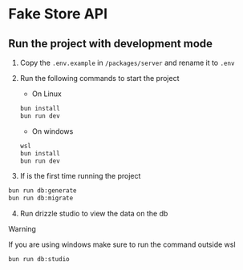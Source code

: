 # Fake Store API

## Run the project with development mode

1. Copy the `.env.example` in `/packages/server` and rename it to `.env` 

2. Run the following commands to start the project 

   - On Linux

    ```bash
    bun install
    bun run dev
    ```
   
   - On windows
  
    ```bash
    wsl
    bun install
    bun run dev
    ```
3. If is the first time running the project

```bash
bun run db:generate
bun run db:migrate
```

4. Run drizzle studio to view the data on the db

> [!warning]
> If you are using windows make sure to run the command outside wsl

```bash
bun run db:studio
```